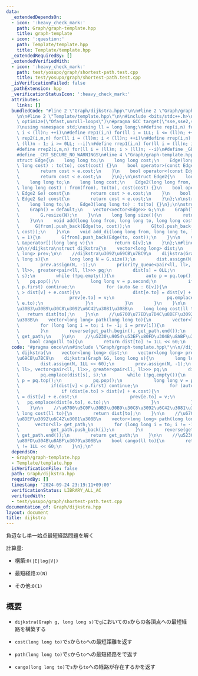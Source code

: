 ```yaml
---
data:
  _extendedDependsOn:
  - icon: ':heavy_check_mark:'
    path: Graph/graph-template.hpp
    title: graph-template
  - icon: ':question:'
    path: Template/template.hpp
    title: Template/template.hpp
  _extendedRequiredBy: []
  _extendedVerifiedWith:
  - icon: ':heavy_check_mark:'
    path: test/yosupo/graph/shortest-path.test.cpp
    title: test/yosupo/graph/shortest-path.test.cpp
  _isVerificationFailed: false
  _pathExtension: hpp
  _verificationStatusIcon: ':heavy_check_mark:'
  attributes:
    links: []
  bundledCode: "#line 2 \"Graph/dijkstra.hpp\"\n\n#line 2 \"Graph/graph-template.hpp\"\
    \n\n#line 2 \"Template/template.hpp\"\n\n#include <bits/stdc++.h>\n#pragma GCC\
    \ optimize(\"Ofast,unroll-loops\")\n#pragma GCC target(\"sse,sse2,sse3,ssse3,sse4,popcnt,abm,mmx,avx,avx2,tune=native\"\
    )\nusing namespace std;\nusing ll = long long;\n#define rep(i,n) for(ll i = 0LL;\
    \ i < (ll)n; ++i)\n#define rep1(i,n) for(ll i = 1LL; i <= (ll)n; ++i)\n#define\
    \ rep2(i,m,n) for(ll i = (ll)m; i < (ll)n; ++i)\n#define rrep(i,n) for(ll i =\
    \ (ll)n - 1; i >= 0LL; --i)\n#define rrep1(i,n) for(ll i = (ll)n; i > 0LL; --i)\n\
    #define rrep2(i,m,n) for(ll i = (ll)m; i > (ll)n; --i)\n#define _GLIBCXX_DEBUG\n\
    #define _CRT_SECURE_NO_WARNINGS\n#line 4 \"Graph/graph-template.hpp\"\n\n//graph_template\n\
    struct Edge{\n    long long to;\n    long long cost;\n    Edge(long long to, long\
    \ long cost) : to(to), cost(cost) {}\n    bool operator>(const Edge &e) const{\n\
    \        return cost > e.cost;\n    }\n    bool operator<(const Edge &e) const{\n\
    \        return cost < e.cost;\n    }\n};\n\nstruct Edge2{\n    long long from;\n\
    \    long long to;\n    long long cost;\n    Edge2(long long from, long long to,\
    \ long long cost) : from(from), to(to), cost(cost) {}\n    bool operator>(const\
    \ Edge2 &e) const{\n        return cost > e.cost;\n    }\n    bool operator<(const\
    \ Edge2 &e) const{\n        return cost < e.cost;\n    }\n};\n\nstruct Edge3 {\n\
    \    long long to;\n    Edge3(long long to) : to(to) {}\n};\n\nstruct Graph{\n\
    \    Graph() = default;\n    vector<vector<Edge>> G;\n\n    Graph(long long N){\n\
    \        G.resize(N);\n    }\n\n    long long size(){\n        return G.size();\n\
    \    }\n\n    void add(long long from, long long to, long long cost = 1){\n  \
    \      G[from].push_back(Edge(to, cost));\n        G[to].push_back(Edge(from,\
    \ cost));\n    }\n\n    void add_di(long long from, long long to, long long cost\
    \ = 1){\n        G[from].push_back(Edge(to, cost));\n    }\n\n    vector<Edge>\
    \ &operator[](long long v){\n        return G[v];\n    }\n};\n#line 4 \"Graph/dijkstra.hpp\"\
    \n\n//dijkstra\nstruct dijkstra{\n    vector<long long> dist;\n    vector<long\
    \ long> prev;\n\n    //dijkstra\u3092\u69CB\u7BC9\n    dijkstra(Graph &G, long\
    \ long s){\n        long long N = G.size();\n        dist.assign(N, 1LL << 60);\n\
    \        prev.assign(N, -1);\n        priority_queue<pair<ll, ll>, vector<pair<ll,\
    \ ll>>, greater<pair<ll, ll>>> pq;\n        dist[s] = 0LL;\n        pq.emplace(dist[s],\
    \ s);\n        while (!pq.empty()){\n            auto p = pq.top();\n        \
    \    pq.pop();\n            long long v = p.second;\n            if(dist[v] <\
    \ p.first) continue;\n            for (auto &e : G[v]){\n                if (dist[e.to]\
    \ > dist[v] + e.cost){\n                    dist[e.to] = dist[v] + e.cost;\n \
    \                   prev[e.to] = v;\n                    pq.emplace(dist[e.to],\
    \ e.to);\n                }\n            }\n        }\n    }\n\n    //\u6700\u5C0F\
    \u30B3\u30B9\u30C8\u3092\u6C42\u3081\u308B\n    long long cost(ll to){\n     \
    \   return dist[to];\n    }\n\n    //\u6700\u77ED\u7D4C\u8DEF\u3092\u6C42\u3081\
    \u308B\n    vector<long long> path(long long to){\n        vector<ll> get_path;\n\
    \        for (long long i = to; i != -1; i = prev[i]){\n            get_path.push_back(i);\n\
    \        }\n        reverse(get_path.begin(), get_path.end());\n        return\
    \ get_path;\n    }\n\n    //\u5230\u9054\u53EF\u80FD\u304B\u8ABF\u3079\u308B\n\
    \    bool cango(ll to){\n        return dist[to] != 1LL << 60;\n    }\n};\n"
  code: "#pragma once\n\n#include \"Graph/graph-template.hpp\"\n\n//dijkstra\nstruct\
    \ dijkstra{\n    vector<long long> dist;\n    vector<long long> prev;\n\n    //dijkstra\u3092\
    \u69CB\u7BC9\n    dijkstra(Graph &G, long long s){\n        long long N = G.size();\n\
    \        dist.assign(N, 1LL << 60);\n        prev.assign(N, -1);\n        priority_queue<pair<ll,\
    \ ll>, vector<pair<ll, ll>>, greater<pair<ll, ll>>> pq;\n        dist[s] = 0LL;\n\
    \        pq.emplace(dist[s], s);\n        while (!pq.empty()){\n            auto\
    \ p = pq.top();\n            pq.pop();\n            long long v = p.second;\n\
    \            if(dist[v] < p.first) continue;\n            for (auto &e : G[v]){\n\
    \                if (dist[e.to] > dist[v] + e.cost){\n                    dist[e.to]\
    \ = dist[v] + e.cost;\n                    prev[e.to] = v;\n                 \
    \   pq.emplace(dist[e.to], e.to);\n                }\n            }\n        }\n\
    \    }\n\n    //\u6700\u5C0F\u30B3\u30B9\u30C8\u3092\u6C42\u3081\u308B\n    long\
    \ long cost(ll to){\n        return dist[to];\n    }\n\n    //\u6700\u77ED\u7D4C\
    \u8DEF\u3092\u6C42\u3081\u308B\n    vector<long long> path(long long to){\n  \
    \      vector<ll> get_path;\n        for (long long i = to; i != -1; i = prev[i]){\n\
    \            get_path.push_back(i);\n        }\n        reverse(get_path.begin(),\
    \ get_path.end());\n        return get_path;\n    }\n\n    //\u5230\u9054\u53EF\
    \u80FD\u304B\u8ABF\u3079\u308B\n    bool cango(ll to){\n        return dist[to]\
    \ != 1LL << 60;\n    }\n};\n"
  dependsOn:
  - Graph/graph-template.hpp
  - Template/template.hpp
  isVerificationFile: false
  path: Graph/dijkstra.hpp
  requiredBy: []
  timestamp: '2024-09-24 23:19:11+09:00'
  verificationStatus: LIBRARY_ALL_AC
  verifiedWith:
  - test/yosupo/graph/shortest-path.test.cpp
documentation_of: Graph/dijkstra.hpp
layout: document
title: dijkstra
---
```

負辺なし単一始点最短経路問題を解く

計算量:

* 構築:`O(|E|log|V|)`

* 最短経路:`O(N)`

* その他:`O(1)`

## 概要

* `dijkstra(Graph g, long long s)`で`g`においての`s`からの各頂点への最短経路を構築する

* `cost(long long to)`で`s`から`to`への最短距離を返す

* `path(long long to)`で`s`から`to`への最短経路をで返す

* `cango(long long to)`で`s`から`to`への経路が存在するかを返す
